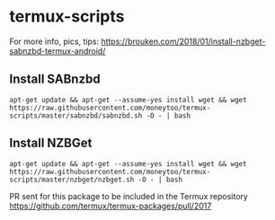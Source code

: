 # termux-scripts

For more info, pics, tips: https://brouken.com/2018/01/install-nzbget-sabnzbd-termux-android/

## Install SABnzbd

```
apt-get update && apt-get --assume-yes install wget && wget https://raw.githubusercontent.com/moneytoo/termux-scripts/master/sabnzbd/sabnzbd.sh -O - | bash
```

## Install NZBGet

```
apt-get update && apt-get --assume-yes install wget && wget https://raw.githubusercontent.com/moneytoo/termux-scripts/master/nzbget/nzbget.sh -O - | bash
```

PR sent for this package to be included in the Termux repository https://github.com/termux/termux-packages/pull/2017
